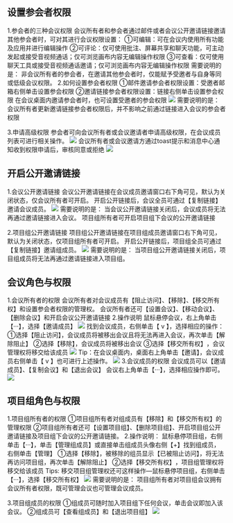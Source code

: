 ## 设置参会者权限
1.参会者的三种会议权限
会议所有者和参会者通过邮件或者会议公开邀请链接邀请其他参会者时，可对其进行会议权限设置：
①可编辑：可在会议内使用所有功能及应用并进行编辑操作
②可评论：仅可使用批注、屏幕共享和聊天功能，可主动发起或接受音视频通话；仅可浏览画布内容无编辑操作权限
③可查看：仅可使用聊天工具或接受音视频通话邀请；仅可浏览画布内容无编辑操作权限
需要说明的是：
非会议所有者的参会者，在邀请其他参会者时，仅能赋予受邀者与自身等同或低级会议权限。
2.如何设置参会者权限
①邮件邀请参会者权限设置：受邀者邮箱右侧单击设置参会权限
②邀请链接参会者权限设置：链接右侧单击设置参会权限
在会议桌面内邀请参会者时，也可设置受邀者的参会权限
![](https://qcloudimg.tencent-cloud.cn/raw/0e9d1ec3a2840e9c1d060c179d493415.png)
需要说明的是：
会议所有者更新邀请链接参会者权限后，并不影响之前通过链接进入会议的参会者权限

3.申请高级权限
参会者可向会议所有者或会议邀请者申请高级权限，在会议成员列表可进行相关操作。
![](https://qcloudimg.tencent-cloud.cn/raw/1ca7e9be53f3b4007c5211c489e35be4.png)
会议所有者或会议邀请方通过toast提示和消息中心通知收到权限申请后，审核同意或拒绝
![](https://qcloudimg.tencent-cloud.cn/raw/4efd42672258a13daccd8b978b62fe18.png)

## 开启公开邀请链接
1.会议公开邀请链接
会议公开邀请链接在会议成员邀请窗口右下角可见，默认为关闭状态，仅会议所有者可开启。
开启公开链接后，会议全员可通过【复制链接】邀请会议成员。
![](https://qcloudimg.tencent-cloud.cn/raw/772243f4596baab5df1bc292d8133b97.png)
需要说明的是：
当会议公开邀请链接关闭后，会议成员将无法再通过邀请链接进入会议。
项目组所有者可开启项目组下会议的公开邀请链接

2.项目组公开邀请链接
项目组公开邀请链接在项目组成员邀请窗口右下角可见，默认为关闭状态，仅项目组所有者可开启。
开启公开链接后，项目组全员可通过【复制链接】邀请组成员。
![](https://qcloudimg.tencent-cloud.cn/raw/9aea2df95ae349eb0555a7cc7452665e.png)
需要说明的是：
当项目组公开邀请链接关闭后，项目组成员将无法再通过邀请链接进入项目组。

## 会议角色与权限
1.会议所有者的权限
会议所有者对会议成员有【阻止访问】、【移除】、【移交所有权】和设置参会者权限的管理权。
会议所有者还可【设置会议】、【移动会议】、【删除会议】和开启会议公开邀请链接
2.操作说明
鼠标悬停会议，右上角单击【···】，选择【邀请成员】
![](https://qcloudimg.tencent-cloud.cn/raw/45fbf066e22abe6bdacecb02c1833e8f.png)
找到会议成员，右侧单击【 v 】，选择相应的操作：
①选择【阻止访问】，会议成员将被移出会议且将无法再进入会议，再次单击【解除阻止】
②选择【移除】，会议成员将被移出会议
③选择【移交所有权】​​​，会议管理权将移交给该成员
![](https://qcloudimg.tencent-cloud.cn/raw/148e2664304d3093741f3bacc89f20a3.png)
Tip：在会议桌面内，桌面右上角单击【邀请】，会议成员右侧单击【 v 】也可进行上述操作。
![](https://qcloudimg.tencent-cloud.cn/raw/84eb826e73f67991828cc20f8fda5622.png)
3.会议成员的权限
会议成员可以【邀请成员】、【复制会议】和【退出会议】
会议右上角单击【···】，选择相应操作即可。
![](https://qcloudimg.tencent-cloud.cn/raw/d82cf54bc7f104ceb31e17470718bd5d.png)
## 项目组角色与权限
1.项目组所有者的权限
①项目组所有者对组成员有【移除】和【移交所有权】的管理权限
②项目组所有者还可【设置项目组】、【删除项目组】、开启项目组公开邀请链接及项目组下会议的公开邀请链接。
2.操作说明：
鼠标悬停项目组，右侧单击【···】，单击【管理组成员】或直接单击组成员头像右侧【+】找到组成员，右侧单击【管理】
①选择【移除】，​​被移除的组员显示【已被阻止访问】，将无法再访问项目组，再次单击【解除阻止】
②选择【移交所有权】​​​，项目组管理权将移交给该成员
Tips: 移交项目组管理权还可这样操作—鼠标悬停项目组，右侧单击【···】，选择【移交所有权】
![](https://qcloudimg.tencent-cloud.cn/raw/015d5a18eaeb10c71cd64d945d53cad6.png)
需要说明的是：
项目组所有者对项目组会议拥有会议所有者权限，既可管理会议也可管理会议成员。

3.项目组成员的权限
①组成员可随时加入项目组下任何会议，单击会议即加入该会议。
②组成员可【查看组成员】和【退出项目组】
![](https://qcloudimg.tencent-cloud.cn/raw/15e81cb8bee0799b32843e168d1ca7e7.png)
